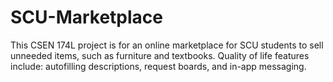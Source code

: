 # SCU-Marketplace

This CSEN 174L project is for an online marketplace for SCU students to sell unneeded items, such as furniture and textbooks. Quality of life features include: autofilling descriptions, request boards, and in-app messaging. 
